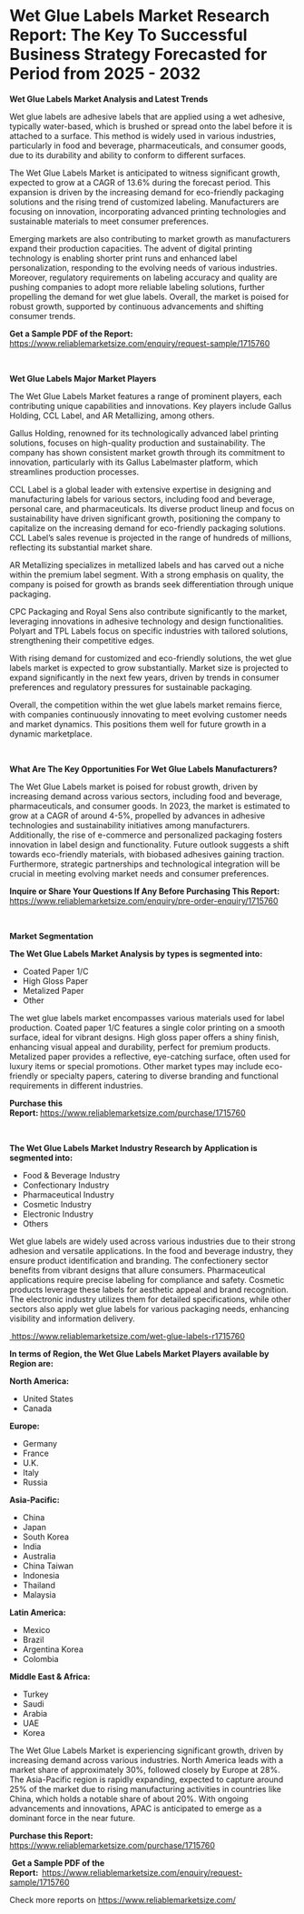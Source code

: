 <p><h1>Wet Glue Labels Market Research Report: The Key To Successful Business Strategy Forecasted for Period from 2025 - 2032</h1></p><p><strong>Wet Glue Labels Market Analysis and Latest Trends</strong></p>
<p><p>Wet glue labels are adhesive labels that are applied using a wet adhesive, typically water-based, which is brushed or spread onto the label before it is attached to a surface. This method is widely used in various industries, particularly in food and beverage, pharmaceuticals, and consumer goods, due to its durability and ability to conform to different surfaces.</p><p>The Wet Glue Labels Market is anticipated to witness significant growth, expected to grow at a CAGR of 13.6% during the forecast period. This expansion is driven by the increasing demand for eco-friendly packaging solutions and the rising trend of customized labeling. Manufacturers are focusing on innovation, incorporating advanced printing technologies and sustainable materials to meet consumer preferences.</p><p>Emerging markets are also contributing to market growth as manufacturers expand their production capacities. The advent of digital printing technology is enabling shorter print runs and enhanced label personalization, responding to the evolving needs of various industries. Moreover, regulatory requirements on labeling accuracy and quality are pushing companies to adopt more reliable labeling solutions, further propelling the demand for wet glue labels. Overall, the market is poised for robust growth, supported by continuous advancements and shifting consumer trends.</p></p>
<p><strong>Get a Sample PDF of the Report:&nbsp;</strong> <a href="https://www.reliablemarketsize.com/enquiry/request-sample/1715760?utm_campaign=1932&utm_medium=2&utm_source=Github&utm_content=ia&utm_term=02042025&utm_id=wet-glue-labels">https://www.reliablemarketsize.com/enquiry/request-sample/1715760</a></p>
<p>&nbsp;</p>
<p><strong>Wet Glue Labels Major Market Players</strong></p>
<p><p>The Wet Glue Labels Market features a range of prominent players, each contributing unique capabilities and innovations. Key players include Gallus Holding, CCL Label, and AR Metallizing, among others.</p><p>Gallus Holding, renowned for its technologically advanced label printing solutions, focuses on high-quality production and sustainability. The company has shown consistent market growth through its commitment to innovation, particularly with its Gallus Labelmaster platform, which streamlines production processes. </p><p>CCL Label is a global leader with extensive expertise in designing and manufacturing labels for various sectors, including food and beverage, personal care, and pharmaceuticals. Its diverse product lineup and focus on sustainability have driven significant growth, positioning the company to capitalize on the increasing demand for eco-friendly packaging solutions. CCL Label’s sales revenue is projected in the range of hundreds of millions, reflecting its substantial market share.</p><p>AR Metallizing specializes in metallized labels and has carved out a niche within the premium label segment. With a strong emphasis on quality, the company is poised for growth as brands seek differentiation through unique packaging.</p><p>CPC Packaging and Royal Sens also contribute significantly to the market, leveraging innovations in adhesive technology and design functionalities. Polyart and TPL Labels focus on specific industries with tailored solutions, strengthening their competitive edges.</p><p>With rising demand for customized and eco-friendly solutions, the wet glue labels market is expected to grow substantially. Market size is projected to expand significantly in the next few years, driven by trends in consumer preferences and regulatory pressures for sustainable packaging.</p><p>Overall, the competition within the wet glue labels market remains fierce, with companies continuously innovating to meet evolving customer needs and market dynamics. This positions them well for future growth in a dynamic marketplace.</p></p>
<p>&nbsp;</p>
<p><strong>What Are The Key Opportunities For Wet Glue Labels Manufacturers?</strong></p>
<p><p>The Wet Glue Labels market is poised for robust growth, driven by increasing demand across various sectors, including food and beverage, pharmaceuticals, and consumer goods. In 2023, the market is estimated to grow at a CAGR of around 4-5%, propelled by advances in adhesive technologies and sustainability initiatives among manufacturers. Additionally, the rise of e-commerce and personalized packaging fosters innovation in label design and functionality. Future outlook suggests a shift towards eco-friendly materials, with biobased adhesives gaining traction. Furthermore, strategic partnerships and technological integration will be crucial in meeting evolving market needs and consumer preferences.</p></p>
<p><strong>Inquire or Share Your Questions If Any Before Purchasing This Report:</strong> <a href="https://www.reliablemarketsize.com/enquiry/pre-order-enquiry/1715760?utm_campaign=1932&utm_medium=2&utm_source=Github&utm_content=ia&utm_term=02042025&utm_id=wet-glue-labels">https://www.reliablemarketsize.com/enquiry/pre-order-enquiry/1715760</a></p>
<p>&nbsp;</p>
<p><strong>Market Segmentation</strong></p>
<p><strong>The Wet Glue Labels Market Analysis by types is segmented into:</strong></p>
<p><ul><li>Coated Paper 1/C</li><li>High Gloss Paper</li><li>Metalized Paper</li><li>Other</li></ul></p>
<p><p>The wet glue labels market encompasses various materials used for label production. Coated paper 1/C features a single color printing on a smooth surface, ideal for vibrant designs. High gloss paper offers a shiny finish, enhancing visual appeal and durability, perfect for premium products. Metalized paper provides a reflective, eye-catching surface, often used for luxury items or special promotions. Other market types may include eco-friendly or specialty papers, catering to diverse branding and functional requirements in different industries.</p></p>
<p><strong>Purchase this Report:&nbsp;</strong><a href="https://www.reliablemarketsize.com/purchase/1715760?utm_campaign=1932&utm_medium=2&utm_source=Github&utm_content=ia&utm_term=02042025&utm_id=wet-glue-labels">https://www.reliablemarketsize.com/purchase/1715760</a></p>
<p>&nbsp;</p>
<p><strong>The Wet Glue Labels Market Industry Research by Application is segmented into:</strong></p>
<p><ul><li>Food & Beverage Industry</li><li>Confectionary Industry</li><li>Pharmaceutical Industry</li><li>Cosmetic Industry</li><li>Electronic Industry</li><li>Others</li></ul></p>
<p><p>Wet glue labels are widely used across various industries due to their strong adhesion and versatile applications. In the food and beverage industry, they ensure product identification and branding. The confectionery sector benefits from vibrant designs that allure consumers. Pharmaceutical applications require precise labeling for compliance and safety. Cosmetic products leverage these labels for aesthetic appeal and brand recognition. The electronic industry utilizes them for detailed specifications, while other sectors also apply wet glue labels for various packaging needs, enhancing visibility and information delivery.</p></p>
<p><a href="https://www.reliablemarketsize.com/wet-glue-labels-r1715760?utm_campaign=1932&utm_medium=2&utm_source=Github&utm_content=ia&utm_term=02042025&utm_id=wet-glue-labels">&nbsp;https://www.reliablemarketsize.com/wet-glue-labels-r1715760</a></p>
<p><strong>In terms of Region, the Wet Glue Labels Market Players available by Region are:</strong></p>
<p>
    <p> <strong> North America: </strong>
        <ul>
            <li>United States</li>
            <li>Canada</li>
        </ul>
        </p> 
    <p> <strong> Europe: </strong>
        <ul>
            <li>Germany</li>
            <li>France</li>
            <li>U.K.</li>
            <li>Italy</li>
            <li>Russia</li>
        </ul>
        </p> 
    <p> <strong> Asia-Pacific: </strong>
        <ul>
            <li>China</li>
            <li>Japan</li>
            <li>South Korea</li>
            <li>India</li>
            <li>Australia</li>
            <li>China Taiwan</li>
            <li>Indonesia</li>
            <li>Thailand</li>
            <li>Malaysia</li>
        </ul>
        </p> 
    <p> <strong> Latin America: </strong>
        <ul>
            <li>Mexico</li>
            <li>Brazil</li>
            <li>Argentina Korea</li>
            <li>Colombia</li>
        </ul>
        </p> 
    <p> <strong> Middle East & Africa: </strong>
        <ul>
            <li>Turkey</li>
            <li>Saudi</li>
            <li>Arabia</li>
            <li>UAE</li>
            <li>Korea</li>
        </ul>
    </p>
    </p>
<p><p>The Wet Glue Labels Market is experiencing significant growth, driven by increasing demand across various industries. North America leads with a market share of approximately 30%, followed closely by Europe at 28%. The Asia-Pacific region is rapidly expanding, expected to capture around 25% of the market due to rising manufacturing activities in countries like China, which holds a notable share of about 20%. With ongoing advancements and innovations, APAC is anticipated to emerge as a dominant force in the near future.</p></p>
<p><strong>Purchase this Report: </strong><a href="https://www.reliablemarketsize.com/purchase/1715760?utm_campaign=1932&utm_medium=2&utm_source=Github&utm_content=ia&utm_term=02042025&utm_id=wet-glue-labels">https://www.reliablemarketsize.com/purchase/1715760</a></p>
<p>&nbsp;<strong>Get a Sample PDF of the Report:&nbsp;&nbsp;</strong><a href="https://www.reliablemarketsize.com/enquiry/request-sample/1715760?utm_campaign=1932&utm_medium=2&utm_source=Github&utm_content=ia&utm_term=02042025&utm_id=wet-glue-labels">https://www.reliablemarketsize.com/enquiry/request-sample/1715760</a></p>
<p><strong></strong></p>
<p>Check more reports on <a href="https://www.reliablemarketsize.com/?utm_campaign=1932&utm_medium=2&utm_source=Github&utm_content=ia&utm_term=02042025&utm_id=wet-glue-labels">https://www.reliablemarketsize.com/</a></p>